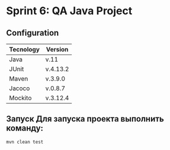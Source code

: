 # Sprint 6: QA Java Project
## Configuration

Tecnology | Version
---|---|
Java | v.11
JUnit | v.4.13.2
Maven | v.3.9.0
Jacoco | v.0.8.7
Mockito | v.3.12.4


## Запуск Для запуска проекта выполнить команду:

`mvn clean test`